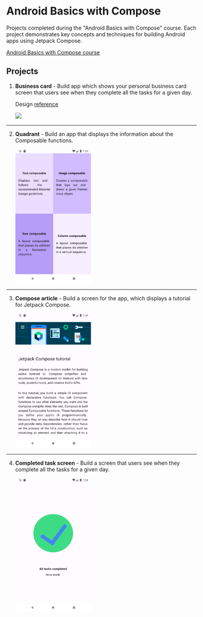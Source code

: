 # Android Basics with Compose

Projects completed during the "Android Basics with Compose" course. Each project demonstrates key concepts and techniques for building Android apps using Jetpack Compose.

[Android Basics with Compose course](https://developer.android.com/courses/android-basics-compose/course)

## Projects

1. **Business card** - Build app which shows your personal business card screen that users see when they complete all the tasks for a given day.

   Design [reference](https://www.freepik.com/free-psd/vertical-business-card-mock-up_1153550.htm)

   <img src="https://github.com/varpstar/kotlin-android/blob/master/screenshots/businessCard.gif?raw=true" width="200" />

---
2. **Quadrant** - Build an app that displays the information about the Composable functions.

   <img src="https://github.com/varpstar/kotlin-android/blob/master/screenshots/quadrant.png?raw=true" width="200" />

---
3. **Compose article** - Build a screen for the app, which displays a tutorial for Jetpack Compose.

   <img src="https://github.com/varpstar/kotlin-android/blob/master/screenshots/article.png?raw=true" width="200" />

---
4. **Completed task screen** - Build a screen that users see when they complete all the tasks for a given day. 

   <img src="https://github.com/varpstar/kotlin-android/blob/master/screenshots/completedTask.png?raw=true" width="200" />
